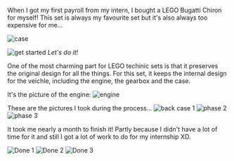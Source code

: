 When I got my first payroll from my intern, I bought a LEGO Bugatti Chiron for myself! This set is always my favourite set but it's also always too expensive for me... 

![case](../images/lego_bugatti/case.jpg)

![get started](../images/lego_bugatti/getting_started.jpg)
*Let's do it!*

One of the most charming part for LEGO techinic sets is that it preserves the original design for all the things. For this set, it keeps the internal design for the veichle, including the engine, the gearbox and the case.

It's the picture of the engine:
![engine](../images/lego_bugatti/engine.jpg)

These are the pictures I took during the process...
![back case 1](../images/lego_bugatti/back_case_1.jpg)
![phase 2](../images/lego_bugatti/phase_2_2.jpg)
![phase 3](../images/lego_bugatti/phase_3_2.jpg)

It took me nearly a month to finish it! Partly because I didn't have a lot of time for it and still I got a lot of work to do for my internship XD.

![Done 1](../images/lego_bugatti/done.jpg)
![Done 2](../images/lego_bugatti/done_2.jpg)
![Done 3](../images/lego_bugatti/done_3.jpg)

